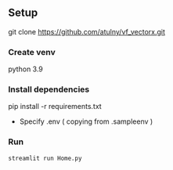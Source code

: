 ## Setup

git clone https://github.com/atulny/vf_vectorx.git


### Create venv
  python 3.9

### Install dependencies
  pip install -r requirements.txt

- Specify .env ( copying from .sampleenv )

### Run
`streamlit run Home.py`


